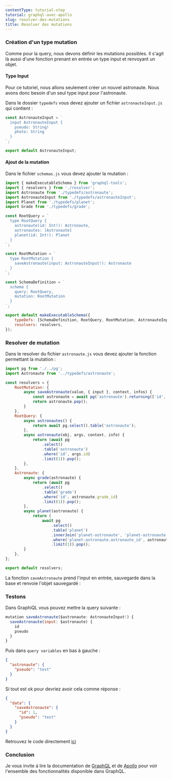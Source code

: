 ```yaml
---
contentType: tutorial-step
tutorial: graphql-avec-apollo
slug: resolver-des-mutations
title: Resolver des mutations
---
```

### Création d'un type mutation

Comme pour la query, nous devons définir les mutations possibles. Il s'agit là aussi d'une fonction prenant en entrée un type input et renvoyant un objet.

#### Type Input

Pour ce tutoriel, nous allons seulement créer un nouvel astronaute. Nous avons donc besoin d'un seul type input pour l'astronaute.

Dans le dossier `typedefs` vous devez ajouter un fichier `astronauteInput.js` qui contient :

```javascript
const AstronauteInput = `
  input AstronauteInput {
    pseudo: String!
    photo: String
  }
`;

export default AstronauteInput;
```

#### Ajout de la mutation

Dans le fichier `schemas.js` vous devez ajouter la mutation :

```javascript
import { makeExecutableSchema } from 'graphql-tools';
import { resolvers } from './resolver';
import Astronaute from './typedefs/astronaute';
import AstronauteInput from './typedefs/astronauteInput';
import Planet from './typedefs/planet';
import Grade from './typedefs/grade';

const RootQuery = `
  type RootQuery {
    astronaute(id: Int!): Astronaute,
    astronautes: [Astronaute]
    planet(id: Int!): Planet
  }
`;

const RootMutation = `
  type RootMutation {
    saveAstronaute(input: AstronauteInput!): Astronaute
  }
`;

const SchemaDefinition = `
  schema {
    query: RootQuery,
    mutation: RootMutation
  }
`;

export default makeExecutableSchema({
    typeDefs: [SchemaDefinition, RootQuery, RootMutation, AstronauteInput, Astronaute, Planet, Grade],
    resolvers: resolvers,
});
```

### Resolver de mutation

Dans le resolver du fichier `astronaute.js` vous devez ajouter la fonction permettant la mutation :

```javascript
import pg from './../pg';
import Astronaute from '../typedefs/astronaute';

const resolvers = {
    RootMutation: {
        async saveAstronaute(value, { input }, context, infos) {
            const astronaute = await pg('astronaute').returning(['id', 'pseudo']).insert(input);
            return astronaute.pop();
        }
    },
    RootQuery: {
        async astronautes() {
            return await pg.select().table('astronaute');
        },
        async astronaute(obj, args, context, info) {
            return (await pg
                .select()
                .table('astronaute')
                .where('id', args.id)
                .limit(1)).pop();
        },
    },
    Astronaute: {
        async grade(astronaute) {
            return (await pg
                .select()
                .table('grade')
                .where('id', astronaute.grade_id)
                .limit(1)).pop();
        },
        async planet(astronaute) {
            return (
                await pg
                    .select()
                    .table('planet')
                    .innerJoin('planet-astronaute', 'planet-astronaute.planet_id', '=', 'planet.id')
                    .where('planet-astronaute.astronaute_id', astronaute.id)
                    .limit(1)).pop();
        }
    },
};

export default resolvers;
```

La fonction `saveAstronaute` prend l'input en entrée, sauvegarde dans la base et renvoie l'objet sauvegardé :

### Testons

Dans GraphiQL vous pouvez mettre la query suivante :

```javascript
mutation saveAstronaute($astronaute: AstronauteInput!) {
  saveAstronaute(input: $astronaute) {
    id
    pseudo
  }
}
```

Puis dans `query variables` en bas à gauche :

```json
{
  "astronaute": {
    "pseudo": "test"
  }
}
```

Si tout est ok pour devriez avoir cela comme réponse :

```json
{
  "data": {
    "saveAstronaute": {
      "id": 1,
      "pseudo": "test"
    }
  }
}
```

Retrouvez le code directement [ici](https://github.com/duck-invaders/graphql-apollo/tree/codelabs-step5)

### Conclusion

Je vous invite à lire la documentation de [GraphQL](http://graphql.org/learn/) et de [Apollo](https://www.apollographql.com/) pour voir l'ensemble des fonctionnalités disponible dans GraphQL.